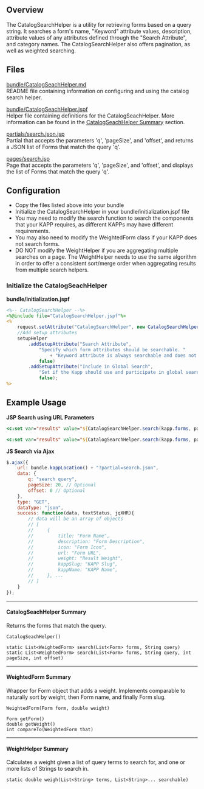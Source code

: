 ## Overview

The CatalogSearchHelper is a utility for retrieving forms based on a query string. 
It searches a form's name, "Keyword" attribute values, description, attribute values of any attributes defined through the "Search Attribute", and category names. 
The CatalogSearchHelper also offers pagination, as well as weighted searching.

## Files

[bundle/CatalogSeachHelper.md](CatalogSeachHelper.md)  
README file containing information on configuring and using the catalog search helper.

[bundle/CatalogSeachHelper.jspf](CatalogSeachHelper.jspf)  
Helper file containing definitions for the CatalogSeachHelper.  More information can be found in
the [CatalogSeachHelper Summary](#catalogseachhelper-summary) section.

[partials/search.json.jsp](search.json.jsp)  
Partial that accepts the parameters 'q', 'pageSize', and 'offset', and returns a JSON list of Forms that match the query 'q'.

[pages/search.jsp](search.jsp)  
Page that accepts the parameters 'q', 'pageSize', and 'offset', and displays the list of Forms that match the query 'q'.

## Configuration

* Copy the files listed above into your bundle
* Initialize the CatalogSearchHelper in your bundle/initialization.jspf file
* You may need to modify the search function to search the components that your KAPP requires, as different KAPPs may have different requirements. 
* You may also need to modify the WeightedForm class if your KAPP does not search forms. 
* DO NOT modify the WeightHelper if you are aggregating multiple searches on a page. The WeightHelper needs to use the same algorithm in order to offer a consistent sort/merge order when aggregating results from multiple search helpers.

### Initialize the CatalogSeachHelper

**bundle/initialization.jspf**
```jsp
<%-- CatalogSearchHelper --%>
<%@include file="CatalogSearchHelper.jspf"%>
<%
    request.setAttribute("CatalogSearchHelper", new CatalogSearchHelper());
    //Add setup attributes
    setupHelper
        .addSetupAttribute("Search Attribute", 
            "Specify which form attributes should be searchable. " 
                + "Keyword attribute is always searchable and does not need to be specified as a Search Attribute. [Allows Multiple]", 
            false)
        .addSetupAttribute("Include in Global Search", 
            "Set if the Kapp should use and participate in global search.", 
            false); 
%>
```

## Example Usage

**JSP Search using URL Parameters**
```jsp
<c:set var="results" value="${CatalogSearchHelper.search(kapp.forms, param['q']}"/>
```
```jsp
<c:set var="results" value="${CatalogSearchHelper.search(kapp.forms, param['q'], param['pageSize'], param['offset'])}"/>
```

**JS Search via Ajax**
```javascript
$.ajax({
    url: bundle.kappLocation() + "?partial=search.json",
    data: {
        q: "search query",
        pageSize: 20, // Optional
        offset: 0 // Optional
    },
    type: "GET",
    dataType: "json",
    success: function(data, textStatus, jqXHR){
        // data will be an array of objects
        // [
        //     {
        //         title: "Form Name",
        //         description: "Form Description",
        //         icon: "Form Icon",
        //         url: "Form URL",
        //         weight: "Result Weight",
        //         kappSlug: "KAPP Slug",
        //         kappName: "KAPP Name",
        //     }, ...
        // ]
    }
});
```

---

#### CatalogSeachHelper Summary
Returns the forms that match the query.

`CatalogSeachHelper()`

`static List<WeightedForm> search(List<Form> forms, String query)`  
`static List<WeightedForm> search(List<Form> forms, String query, int pageSize, int offset)`  

---

#### WeightedForm Summary
Wrapper for Form object that adds a weight. Implements comparable to naturally sort by weight, then Form name, and finally Form slug.

`WeightedForm(Form form, double weight)`

`Form getForm()`  
`double getWeight()`  
`int compareTo(WeightedForm that)`  

---

#### WeightHelper Summary
Calculates a weight given a list of query terms to search for, and one or more lists of Strings to search in. 

`static double weigh(List<String> terms, List<String>... searchable)`  
